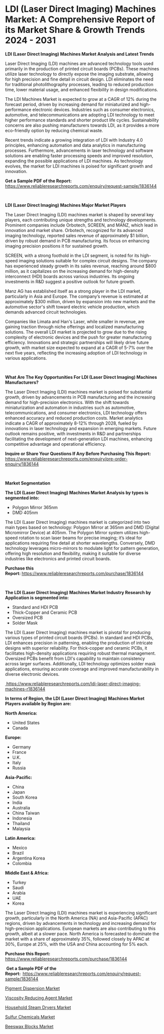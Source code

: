 <p><h1>LDI (Laser Direct Imaging) Machines Market: A Comprehensive Report of its Market Share & Growth Trends 2024 - 2031</h1></p><p><strong>LDI (Laser Direct Imaging) Machines Market Analysis and Latest Trends</strong></p>
<p><p>Laser Direct Imaging (LDI) machines are advanced technology tools used primarily in the production of printed circuit boards (PCBs). These machines utilize laser technology to directly expose the imaging substrate, allowing for high precision and fine detail in circuit design. LDI eliminates the need for traditional photolithography processes, leading to reduced production time, lower material usage, and enhanced flexibility in design modifications. </p><p>The LDI Machines Market is expected to grow at a CAGR of 12% during the forecast period, driven by increasing demand for miniaturized and high-performance electronic devices. Industries such as consumer electronics, automotive, and telecommunications are adopting LDI technology to meet higher performance standards and shorter product life cycles. Sustainability concerns are also pushing manufacturers towards LDI, as it provides a more eco-friendly option by reducing chemical waste.</p><p>Recent trends indicate a growing integration of LDI with Industry 4.0 principles, enhancing automation and data analytics in manufacturing processes. Furthermore, advancements in laser technology and software solutions are enabling faster processing speeds and improved resolution, expanding the possible applications of LDI machines. As technology evolves, the market for LDI machines is poised for significant growth and innovation.</p></p>
<p><strong>Get a Sample PDF of the Report:&nbsp;</strong> <a href="https://www.reliableresearchreports.com/enquiry/request-sample/1836144?utm_campaign=1509&utm_medium=2&utm_source=Github&utm_content=ia&utm_term=16102024&utm_id=ldi-laser-direct-imaging-machines">https://www.reliableresearchreports.com/enquiry/request-sample/1836144</a></p>
<p>&nbsp;</p>
<p><strong>LDI (Laser Direct Imaging) Machines Major Market Players</strong></p>
<p><p>The Laser Direct Imaging (LDI) machines market is shaped by several key players, each contributing unique strengths and technology developments. Prominent companies include Orbotech, SCREEN, and MANZ, which lead in innovation and market share. Orbotech, recognized for its advanced imaging technology, reported sales revenue of approximately $1 billion, driven by robust demand in PCB manufacturing. Its focus on enhancing imaging precision positions it for sustained growth.</p><p>SCREEN, with a strong foothold in the LDI segment, is noted for its high-speed imaging solutions suitable for complex circuit designs. The company has experienced steady growth in its sales revenue, reaching around $800 million, as it capitalizes on the increasing demand for high-density interconnect (HDI) boards across various industries. Its ongoing investments in R&D suggest a positive outlook for future growth.</p><p>Manz AG has established itself as a strong player in the LDI market, particularly in Asia and Europe. The company’s revenue is estimated at approximately $300 million, driven by expansion into new markets and the automotive sector's shift toward electric vehicle production, which demands advanced circuit technologies. </p><p>Companies like Limata and Han's Laser, while smaller in revenue, are gaining traction through niche offerings and localized manufacturing solutions. The overall LDI market is projected to grow due to the rising complexity of electronic devices and the push for greater manufacturing efficiency. Innovations and strategic partnerships will likely drive future growth, with market size expected to expand at a CAGR of 5-7% over the next five years, reflecting the increasing adoption of LDI technology in various applications.</p></p>
<p>&nbsp;</p>
<p><strong>What Are The Key Opportunities For LDI (Laser Direct Imaging) Machines Manufacturers?</strong></p>
<p><p>The Laser Direct Imaging (LDI) machines market is poised for substantial growth, driven by advancements in PCB manufacturing and the increasing demand for high-precision electronics. With the shift towards miniaturization and automation in industries such as automotive, telecommunications, and consumer electronics, LDI technology offers enhanced accuracy and reduced production costs. Market analytics indicate a CAGR of approximately 8-12% through 2028, fueled by innovations in laser technology and expansion in emerging markets. Future outlook remains positive, with investments in R&D and partnerships facilitating the development of next-generation LDI machines, enhancing competitive advantage and operational efficiency.</p></p>
<p><strong>Inquire or Share Your Questions If Any Before Purchasing This Report:</strong> <a href="https://www.reliableresearchreports.com/enquiry/pre-order-enquiry/1836144?utm_campaign=1509&utm_medium=2&utm_source=Github&utm_content=ia&utm_term=16102024&utm_id=ldi-laser-direct-imaging-machines">https://www.reliableresearchreports.com/enquiry/pre-order-enquiry/1836144</a></p>
<p>&nbsp;</p>
<p><strong>Market Segmentation</strong></p>
<p><strong>The LDI (Laser Direct Imaging) Machines Market Analysis by types is segmented into:</strong></p>
<p><ul><li>Polygon Mirror 365nm</li><li>DMD 405nm</li></ul></p>
<p><p>The LDI (Laser Direct Imaging) machines market is categorized into two main types based on technology: Polygon Mirror at 365nm and DMD (Digital Micromirror Device) at 405nm. The Polygon Mirror system utilizes high-speed rotation to scan laser beams for precise imaging; it’s ideal for applications requiring fine detail at shorter wavelengths. Conversely, DMD technology leverages micro-mirrors to modulate light for pattern generation, offering high resolution and flexibility, making it suitable for diverse industries like electronics and printed circuit boards.</p></p>
<p><strong>Purchase this Report:&nbsp;</strong><a href="https://www.reliableresearchreports.com/purchase/1836144?utm_campaign=1509&utm_medium=2&utm_source=Github&utm_content=ia&utm_term=16102024&utm_id=ldi-laser-direct-imaging-machines">https://www.reliableresearchreports.com/purchase/1836144</a></p>
<p>&nbsp;</p>
<p><strong>The LDI (Laser Direct Imaging) Machines Market Industry Research by Application is segmented into:</strong></p>
<p><ul><li>Standard and HDI PCB</li><li>Thick-Copper and Ceramic PCB</li><li>Oversized PCB</li><li>Solder Mask</li></ul></p>
<p><p>The LDI (Laser Direct Imaging) machines market is pivotal for producing various types of printed circuit boards (PCBs). In standard and HDI PCBs, LDI enhances precision in patterning, enabling the production of intricate designs with superior reliability. For thick-copper and ceramic PCBs, it facilitates high-density applications requiring robust thermal management. Oversized PCBs benefit from LDI's capability to maintain consistency across larger surfaces. Additionally, LDI technology optimizes solder mask applications, ensuring accurate coverage and improved manufacturability in diverse electronic devices.</p></p>
<p><a href="https://www.reliableresearchreports.com/ldi-laser-direct-imaging-machines-r1836144?utm_campaign=1509&utm_medium=2&utm_source=Github&utm_content=ia&utm_term=16102024&utm_id=ldi-laser-direct-imaging-machines">&nbsp;https://www.reliableresearchreports.com/ldi-laser-direct-imaging-machines-r1836144</a></p>
<p><strong>In terms of Region, the LDI (Laser Direct Imaging) Machines Market Players available by Region are:</strong></p>
<p>
    <p> <strong> North America: </strong>
        <ul>
            <li>United States</li>
            <li>Canada</li>
        </ul>
        </p> 
    <p> <strong> Europe: </strong>
        <ul>
            <li>Germany</li>
            <li>France</li>
            <li>U.K.</li>
            <li>Italy</li>
            <li>Russia</li>
        </ul>
        </p> 
    <p> <strong> Asia-Pacific: </strong>
        <ul>
            <li>China</li>
            <li>Japan</li>
            <li>South Korea</li>
            <li>India</li>
            <li>Australia</li>
            <li>China Taiwan</li>
            <li>Indonesia</li>
            <li>Thailand</li>
            <li>Malaysia</li>
        </ul>
        </p> 
    <p> <strong> Latin America: </strong>
        <ul>
            <li>Mexico</li>
            <li>Brazil</li>
            <li>Argentina Korea</li>
            <li>Colombia</li>
        </ul>
        </p> 
    <p> <strong> Middle East & Africa: </strong>
        <ul>
            <li>Turkey</li>
            <li>Saudi</li>
            <li>Arabia</li>
            <li>UAE</li>
            <li>Korea</li>
        </ul>
    </p>
    </p>
<p><p>The Laser Direct Imaging (LDI) machines market is experiencing significant growth, particularly in the North America (NA) and Asia-Pacific (APAC) regions, driven by advancements in technology and increasing demand for high-precision applications. European markets are also contributing to this growth, albeit at a slower pace. North America is forecasted to dominate the market with a share of approximately 35%, followed closely by APAC at 30%, Europe at 25%, with the USA and China accounting for 5% each.</p></p>
<p><strong>Purchase this Report: </strong><a href="https://www.reliableresearchreports.com/purchase/1836144?utm_campaign=1509&utm_medium=2&utm_source=Github&utm_content=ia&utm_term=16102024&utm_id=ldi-laser-direct-imaging-machines">https://www.reliableresearchreports.com/purchase/1836144</a></p>
<p>&nbsp;<strong>Get a Sample PDF of the Report:&nbsp;&nbsp;</strong><a href="https://www.reliableresearchreports.com/enquiry/request-sample/1836144?utm_campaign=1509&utm_medium=2&utm_source=Github&utm_content=ia&utm_term=16102024&utm_id=ldi-laser-direct-imaging-machines">https://www.reliableresearchreports.com/enquiry/request-sample/1836144</a></p>
<p><strong></strong></p>
<p><p><a href="https://www.linkedin.com/pulse/pigment-dispersion-revenue-growth-report-2024-2031-adventitia-qt1tc?utm_campaign=1509&utm_medium=2&utm_source=Github&utm_content=ia&utm_term=16102024&utm_id=ldi-laser-direct-imaging-machines">Pigment Dispersion Market</a></p><p><a href="https://www.linkedin.com/pulse/global-viscosity-reducing-agent-market-size-trends-analysis-jfj5c?utm_campaign=1509&utm_medium=2&utm_source=Github&utm_content=ia&utm_term=16102024&utm_id=ldi-laser-direct-imaging-machines">Viscosity Reducing Agent Market</a></p><p><a href="https://github.com/BellAuer/Market-Research-Report-List-1/blob/main/household-steam-dryers-market.md?utm_campaign=1509&utm_medium=2&utm_source=Github&utm_content=ia&utm_term=16102024&utm_id=ldi-laser-direct-imaging-machines">Household Steam Dryers Market</a></p><p><a href="https://www.linkedin.com/pulse/sulfur-chemicals-market-analysis-product-segmentation-regional-pehmc?utm_campaign=1509&utm_medium=2&utm_source=Github&utm_content=ia&utm_term=16102024&utm_id=ldi-laser-direct-imaging-machines">Sulfur Chemicals Market</a></p><p><a href="https://www.linkedin.com/pulse/beeswax-blocks-market-industry-landscape-growth-trajectories-yy2mc?utm_campaign=1509&utm_medium=2&utm_source=Github&utm_content=ia&utm_term=16102024&utm_id=ldi-laser-direct-imaging-machines">Beeswax Blocks Market</a></p></p>